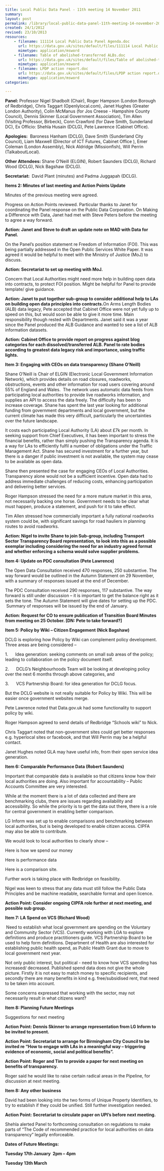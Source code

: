 ```yaml
---
title: Local Public Data Panel - 11th meeting 14 November 2011
summary: 
layout: post
permalink: /library/local-public-data-panel-11th-meeting-14-november-2011
created: 24/1/2012
revised: 23/10/2013
resources:
    - filename: 111114 Local Public Data Panel Agenda.doc
      url: https://data.gov.uk/sites/default/files/111114 Local Public Data Panel Agenda.doc
      mimetype: application/msword
    - filename: Table of abolished-transferred ALBs.doc
      url: https://data.gov.uk/sites/default/files/Table of abolished-transferred ALBs.doc
      mimetype: application/msword
    - filename: LPDP action report.doc
      url: https://data.gov.uk/sites/default/files/LPDP action report.doc
      mimetype: application/msword
categories:

---
```


<p><strong>Panel</strong><strong>:</strong> Professor Nigel Shadbolt (Chair), Roger Hampson (London Borough of Redbridge), Chris Taggart (Openlylocal.com), Janet Hughes (Greater London Authority), Colin McManus (for Jos Creese - Hampshire County Council), Dennis Skinner (Local Government Association), Tim Allen (Visiting Professor, Birbeck), Conn Crawford (for Dave Smith, Sunderland DC), Ex Officio: Shehla Husain (DCLG), Pete Lawrence (Cabinet Office).</p>
<p><strong>Apologies</strong><strong>:</strong>  Baroness Hanham (DCLG), Dave Smith (Sunderland City Council), Liam Maxwell (Director of ICT Futures, Cabinet Office ), Emer Coleman (London Assembly), Nick Aldridge (Missionfish), Will Perrin (TalkaboutLocal).</p>
<p><strong>Other Attendees:</strong><strong> </strong>Shane O’Neill (ELGIN), Robert Saunders (DCLG), Richard Wood (DCLG), Nick Bagshaw (DCLG).</p>
<p><strong>Secretariat:</strong><strong> </strong> David Plant (minutes) and Padma Juggapah (DCLG). </p>
<p><strong>Items 2: Minutes of last meeting and Action Points Update</strong></p>
<p>Minutes of the previous meeting were agreed.</p>
<p>Progress on Action Points reviewed. Particular thanks to Janet for coordinating the Panel response on the Public Data Corporation. On Making a Difference with Data, Janet had met with Steve Peters before the meeting to agree a way forward.</p>
<p><strong>Action: Janet and Steve to draft an update note on MAD with Data for Panel. </strong></p>
<p>On the Panel’s position statement re Freedom of Information (FOI). This was being partially addressed in the Open Public Services White Paper. It was agreed it would be helpful to meet with the Ministry of Justice (MoJ) to discuss.</p>
<p><strong>Action: Secretariat to set up meeting with MoJ. </strong></p>
<p>Concern that Local Authorities might need more help in building open data into contracts, to protect FOI position. Might be helpful for Panel to provide template/ give guidance.</p>
<p><strong>Action: Janet to put together sub-group to consider additional help to LAs on building open data principles into contracts.</strong>On Arms Length Bodies (ALB) data legacy, Pete accepted that Cabinet Office were not yet fully up to speed on this, but would soon be able to give it more time. Main responsibility though rested with Departments. Janet said it was a year since the Panel produced the ALB Guidance and wanted to see a list of ALB information datasets.</p>
<p><strong>Action: Cabinet Office to provide report on progress against blog categories for each dissolved/transferred ALB. Panel to rate bodies according to greatest data legacy risk and importance, using traffic lights.</strong></p>
<p><strong>Item 3: Engaging with CEOs on data transparency (Shane O’Neill)</strong></p>
<p>Shane O’Neill is Chair of ELGIN (Electronic Local Government Information Network), which provides details on road closures, roadworks, obstructions, events and other information for road users covering around 55% of England and Wales.  The network uses automatic data feeds from participating local authorities to provide live roadworks information, and supplies an API to access the data freely. The difficulty has been to increase coverage. Shane has spent the last year looking for additional funding from government departments and local government, but the current climate has made this very difficult, particularly the uncertainties over the future landscape.</p>
<p>It costs each participating Local Authority (LA) about £7k per month. In seeking support from Chief Executives, it has been important to stress the financial benefits, rather than simply pushing the Transparency agenda. It is a way for LAs to efficiently fulfil a number of obligations under the Traffic Management Act. Shane has secured investment for a further year, but there is a danger if public investment is not available, the system may cease to be available as open data.</p>
<p>Shane then presented the case for engaging CEOs of Local Authorities. Transparency alone would not be a sufficient incentive. Open data had to address immediate challenges of reducing costs, enhancing participation and delivering better services.</p>
<p>Roger Hampson stressed the need for a more mature market in this area, not necessarily backing one horse. Government needs to be clear what must happen, produce a statement, and push for it to take effect.</p>
<p>Tim Allen stressed how commercially important a fully national roadworks system could be, with significant savings for road hauliers in planning routes to avoid roadworks.</p>
<p><strong>Action: Nigel to invite Shane to join Sub-group, including Transport Sector Transparency Board representation, to look into this as a possible exemplar including considering the need for an industry agreed format and whether enforcing a schema would solve supplier problems. </strong></p>
<p><strong>Item 4: Update on PDC consultation (Pete Lawrence)</strong></p>
<p>The Open Data Consultation received 470 responses, 250 substantive. The way forward would be outlined in the Autumn Statement on 29 November, with a summary of responses issued at the end of December.</p>
<p>The PDC Consultation received 290 responses, 117 substantive. The way forward is still under discussion – it is important to get the balance right as it sets the tone. The Autumn Statement will give dates for setting up the PDC.  Summary of responses will be issued by the end of January.</p>
<p><strong>Action: Request for CO to ensure publication of Transition Board Minutes from meeting on 25 October. [DN: Pete to take forward?]</strong></p>
<p><strong>Item 5: Policy by Wiki – Citizen Engagement (Nick Bagshaw)</strong></p>
<p>DCLG is exploring how Policy by Wiki can complement policy development. Three areas are being considered –</p>
<p>1.      Idea generation: seeking comments on small sub areas of the policy; leading to collaboration on the policy document itself.</p>
<p>2.      DCLG’s Neighbourhoods Team will be looking at developing policy over the next 6 months through above categories, and</p>
<p>3.      VCS Partnership Board: for idea generation for DCLG focus.</p>
<p>But the DCLG website is not really suitable for Policy by Wiki. This will be easier once government websites merge.</p>
<p>Pete Lawrence noted that Data.gov.uk had some functionality to support policy by wiki.</p>
<p>Roger Hampson agreed to send details of Redbridge “Schools wiki” to Nick.</p>
<p>Chris Taggart noted that non-government sites could get better responses e.g. hyperlocal sites or facebook, and that Will Perrin may be a helpful contact.</p>
<p>Janet Hughes noted GLA may have useful info, from their open service idea generation.</p>
<p><strong>Item 6: Comparable Performance Data (Robert Saunders)</strong></p>
<p>Important that comparable data is available so that citizens know how their local authorities are doing. Also important for accountability – Public Accounts Committee are very interested.</p>
<p>While at the moment there is a lot of data collected and there are benchmarking clubs, there are issues regarding availability and accessibility. So while the priority is to get the data out there, there is a role for central government in enabling better comparison.</p>
<p>LG Inform was set up to enable comparisons and benchmarking between local authorities, but is being developed to enable citizen access. CIPFA may also be able to contribute.</p>
<p>We would look to local authorities to clearly show –</p>
<p>Here is how we spend our money</p>
<p>Here is performance data</p>
<p>Here is a comparison site.</p>
<p>Further work is taking place with Redbridge on feasibility.</p>
<p>Nigel was keen to stress that any data must still follow the Public Data Principles and be machine readable, searchable format and open licence.</p>
<p><strong>Action Point: Consider ongoing CIPFA role further at next meeting, and possible sub group.</strong></p>
<p><strong>Item 7: LA Spend on VCS (Richard Wood)</strong></p>
<p><strong> </strong>Need to establish what local government are spending on the Voluntary and Community Sector (VCS). Currently working with LGA to explore definitions and produce practitioners guide. VCS Partnership Board to be used to help form definitions. Department of Health are also interested for establishing public health spend, as Public Health Grant due to move to local government next year.</p>
<p>Not only public interest, but political - need to know how VCS spending has increased/ decreased. Published spend data does not give the whole picture. Firstly it is not easy to match money to specific recipients, and secondly there are many benefits in kind e.g. free/subsidised rent, that need to be taken into account.</p>
<p>Some concerns expressed that working with the sector, may not necessarily result in what citizens want?</p>
<p><strong>Item 8: Planning Future Meetings</strong></p>
<p>Suggestions for next meeting</p>
<p><strong>Action Point: Dennis Skinner to arrange representation from LG Inform to be invited to present.</strong></p>
<p><strong>Action Point: Secretariat to arrange for Birmingham City Council to be invited re “How to engage with LAs in a meaningful way – triggering evidence of economic, social and political benefits”.</strong></p>
<p><strong>Action Point: Roger and Tim to provide a paper for next meeting on benefits of transparency.</strong></p>
<p>Roger said he would like to raise certain radical areas in the Pipeline, for discussion at next meeting.</p>
<p><strong>Item 8: Any other business</strong></p>
<p>David had been looking into the two forms of Unique Property Identifiers, to try to establish if they could be unified. Still further investigation needed.</p>
<p><strong>Action Point: Secretariat to circulate paper on UPI’s before next meeting. </strong></p>
<p>Shehla alerted Panel to forthcoming consultation on regulations to make parts of “The Code of recommended practice for local authorities on data transparency” legally enforceable.</p>
<p><strong>Dates of Future Meetings:</strong></p>
<p><strong>Tuesday 17th January  2pm – 4pm</strong></p>
<p><strong>Tuesday 13th March</strong></p>

